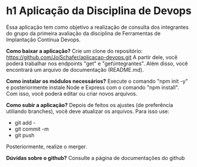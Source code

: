 # h1 Aplicação da Disciplina de Devops

Essa aplicação tem como objetivo a realização de consulta dos integrantes do grupo da primeira avaliação da disciplina de Ferramentas de Implantação Contínua Devops.

**Como baixar a aplicação?**
Crie um clone do repositório: https://github.com/JoiSchafer/aplicacao-devops.git
A partir dele, você poderá trabalhar nos endpoints "get" e "get\integrantes".
Além disso, você encontrará um arquivo de documentação (README.md).

**Como instalar os módulos necessários?**
Execute o comando "npm init -y" e posteriormente instale Node e Express com o comando "npm install". Com isso, você poderá editar ou criar novos arquivos.

**Como subir a aplicação?**
Depois de feitos os ajustes (de preferência utiliando branches), você deve atualizar os arquivos. Para isso use:
- git add -
- git commit -m
- git push

Posteriormente, realize o merger.

**Dúvidas sobre o github?**
Consulte a página de documentações do github


